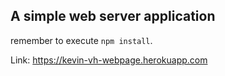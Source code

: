 ## A simple web server application

remember to execute `npm install`.

Link: https://kevin-vh-webpage.herokuapp.com
